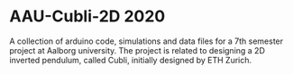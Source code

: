 # AAU-Cubli-2D 2020

A collection of arduino code, simulations and data files for a 7th semester project at Aalborg university. The project is related to designing a 2D inverted pendulum, called Cubli, initially designed by ETH Zurich.

